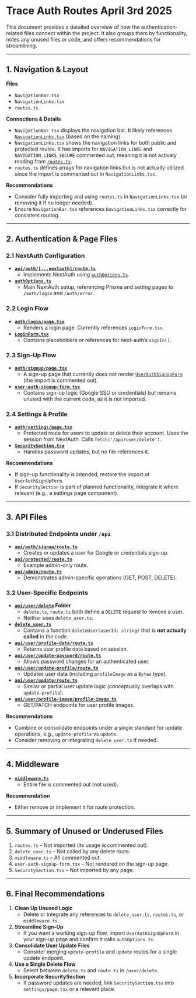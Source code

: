 # Trace Auth Routes April 3rd 2025

This document provides a detailed overview of how the authentication-related files connect within the project. It also groups them by functionality, notes any unused files or code, and offers recommendations for streamlining.

---

## 1. Navigation & Layout

**Files**  
- `NavigationBar.tsx`  
- `NavigationLinks.tsx`  
- `routes.ts`

**Connections & Details**  
- `NavigationBar.tsx` displays the navigation bar. It likely references [`NavigationLinks.tsx`](../navbar/NavigationLinks.tsx) (based on the naming).  
- `NavigationLinks.tsx` shows the navigation links for both public and protected routes. It has imports for `NAVIGATION_LINKS` and `NAVIGATION_LINKS_SECURE` commented out, meaning it is not actively reading from [`routes.ts`](../routes.ts).  
- `routes.ts` defines arrays for navigation links but is not actually utilized since the import is commented out in `NavigationLinks.tsx`.

**Recommendations**  
- Consider fully importing and using `routes.ts` in `NavigationLinks.tsx` (or removing it if no longer needed).  
- Ensure `NavigationBar.tsx` references `NavigationLinks.tsx` correctly for consistent routing.

---

## 2. Authentication & Page Files

### 2.1 NextAuth Configuration
- **[`api/auth/[...nextauth]/route.ts`](../api/auth/[...nextauth]/route.ts)**  
  - Implements NextAuth using [`authOptions.ts`](../api/authoptions/authOptions.ts).  
- **[`authOptions.ts`](../api/authoptions/authOptions.ts)**  
  - Main NextAuth setup, referencing Prisma and setting pages to `/auth/login` and `/auth/error`.

### 2.2 Login Flow
- **[`auth/login/page.tsx`](../auth/login/page.tsx)**  
  - Renders a login page. Currently references `LoginForm.tsx`.  
- **[`LoginForm.tsx`](../auth/login/LoginForm.tsx)**  
  - Contains placeholders or references for next-auth’s `signIn()`.  

### 2.3 Sign-Up Flow
- **[`auth/signup/page.tsx`](../auth/signup/page.tsx)**  
  - A sign-up page that currently does not render [`UserAuthSignUpForm`](../auth/signup/user-auth-signup-form.tsx) (the import is commented out).  
- **[`user-auth-signup-form.tsx`](../auth/signup/user-auth-signup-form.tsx)**  
  - Contains sign-up logic (Google SSO or credentials) but remains unused with the current code, as it is not imported.

### 2.4 Settings & Profile
- **[`auth/settings/page.tsx`](../auth/settings/page.tsx)**  
  - Protected route for users to update or delete their account. Uses the session from NextAuth. Calls `fetch('/api/user/delete')`.  
- **[`SecuritySection.tsx`](../auth/security/SecuritySection.tsx)**  
  - Handles password updates, but no file references it.

**Recommendations**  
- If sign-up functionality is intended, restore the import of `UserAuthSignUpForm`.  
- If `SecuritySection` is part of planned functionality, integrate it where relevant (e.g., a settings page component).  

---

## 3. API Files

### 3.1 Distributed Endpoints under `/api`
- **[`api/auth/signup/route.ts`](../api/auth/signup/route.ts)**  
  - Creates or updates a user for Google or credentials sign-up.  
- **[`api/protected/route.ts`](../api/protected/route.ts)**  
  - Example admin-only route.  
- **[`api/admin/route.ts`](../api/admin/route.ts)**  
  - Demonstrates admin-specific operations (GET, POST, DELETE).  

### 3.2 User-Specific Endpoints
- **[`api/user/delete`](../api/user/delete) Folder**  
  - `delete.ts`, `route.ts` both define a `DELETE` request to remove a user.  
  - Neither uses `delete_user.ts`.  
- **[`delete_user.ts`](../api/user/delete/delete_user.ts)**  
  - Contains a function `deleteUser(userId: string)` that is **not actually called** in the code.  
- **[`api/user/profile-data/route.ts`](../api/user/profile-data/route.ts)**  
  - Returns user profile data based on session.  
- **[`api/user/update-password/route.ts`](../api/user/update-password/route.ts)**  
  - Allows password changes for an authenticated user.  
- **[`api/user/update-profile/route.ts`](../api/user/update-profile/route.ts)**  
  - Updates user data (including `profileImage` as a `Bytes` type).  
- **[`api/user/update/route.ts`](../api/user/update/route.ts)**  
  - Similar or partial user update logic (conceptually overlaps with `update-profile`).  
- **[`api/user/profile-image/profile-image.ts`](../api/user/profile-image/profile-image.ts)**  
  - GET/PATCH endpoints for user profile images.

**Recommendations**  
- Combine or consolidate endpoints under a single standard for update operations, e.g., `update-profile` vs `update`.  
- Consider removing or integrating `delete_user.ts` if needed.  

---

## 4. Middleware
- **[`middleware.ts`](../app/middleware.ts)**  
  - Entire file is commented out (not used).

**Recommendation**  
- Either remove or implement it for route protection.

---

## 5. Summary of Unused or Underused Files
1. `routes.ts` – Not imported (its usage is commented out).  
2. `delete_user.ts` – Not called by any delete route.  
3. `middleware.ts` – All commented out.  
4. `user-auth-signup-form.tsx` – Not rendered on the sign-up page.  
5. `SecuritySection.tsx` – Not imported by any page.

---

## 6. Final Recommendations
1. **Clean Up Unused Logic**  
   - Delete or integrate any references to `delete_user.ts`, `routes.ts`, or `middleware.ts`.
2. **Streamline Sign-Up**  
   - If you want a working sign-up flow, import `UserAuthSignUpForm` in your sign-up page and confirm it calls `authOptions.ts`.
3. **Consolidate User Update Files**  
   - Consider merging `update-profile` and `update` routes for a single update endpoint.
4. **Use a Single Delete Flow**  
   - Select between `delete.ts` and `route.ts` in `/user/delete`.
5. **Incorporate SecuritySection**  
   - If password updates are needed, link `SecuritySection.tsx` into `settings/page.tsx` or a relevant place.
